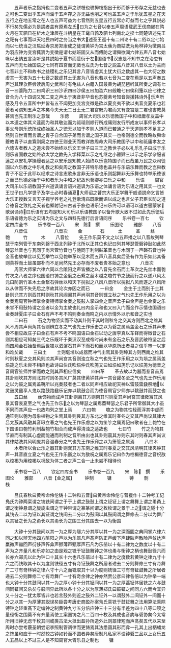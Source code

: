 <!-- { "loadSidebar": true } -->
　　五声者乐之指拇也二变者五声之骈枝也骈拇枝指出于形而侈于形存之无益也去之可也二变出乎五声而滛于五声存之亦无益也削之可也盖五声之于乐犹五星之在天五行之在地五常之在人也五声可益为七音然则五星五行五常亦可益而七之乎其説必不行矣先儒必为是説者盖有原焉左氏曰为之七音以奉五声周语载武王伐商嵗在鹑火月在天驷日在析木之津辰在斗柄星在王鼋自鹑及驷七列南北之揆七同楚语述先王之祀有七事而以天地民四时之务当之书大述圣王巡十有二州论十有二俗以定七始而以七统当之汉焦延寿京房郑康成之徒谓黄钟为宫太蔟为商姑洗为角林钟为徴南吕为羽应钟为变宫蕤賔为变徴是谓七姑班固又从而傅防之谓舜欲闻六律五声八音七始咏以出纳五言汝听是其説始于夏书而蔓衍于左国语书汉志是不知书之在治忽有五声而无七始国语之七同有四宫而无徴也左氏为七音之説盖八音耳八音以土为主而七音非土不和故书之益稷礼之乐记其言八音皆虚其土犹大衍之数虚其一也大衍之数虚其一无害为五十七音之数虚其土无害为八音也若以七音为二变在焉是以五声奉五声岂其理欤臣尝读后周史武帝时有龟兹人白籍入国最善为胡琵琶听其所奏之调有七音一曰婆陁力二曰鸡识三曰沙识四曰沙侯五曰加滥六曰般瞻七曰俟利箑以应七律之音合为八十四调又知二变之声出于夷音非华音也苏夔素号知音尝援韩诗外乐声所感及月令五音所中并皆有五不闻更加变宫变徴是欲以夏变夷不欲以夷音变夏乐也若夔者可谓知五声之本矣今夫天无二日土无二君宫既为君而又有变宫是二君也害教莫甚焉岂先王制乐之意哉
　　乐徳
　　周官大司乐以乐徳教国子中和祗庸孝友盖中以本道之体其义逹而为和其敬达而为祗祗则顺行所成庸则友行所成友以事师长孝以事父母则乐徳所成终始圣人之徳无以加于孝则人道而已若通之于天道则孝不足言之然则自世胄而言谓之胄子自合国子弟而言谓之国子其实一也帝则徳全而教略故舜命夔教胄子以直寛刚简之四徳王则业天而教详故周命大司乐教国子以中和祗庸孝友之六徳古者教人之道未尝不始终以乐文王世子曰三王之教世子必以礼乐孔子曰成于乐则乐者固教之始终欤太学之教先入学释菜以示之礼继之小雅肄三以示之乐学杂服者逹之以安礼学操缦者达之以安乐是知教人始终以乐岂特国子而已哉虽万民之众司徒固以六乐教之中乐礼教之和矣周之教国子非特乐徳也盖并与乐语乐舞而教之岂舜教胄子不足于此耶以经求之诗言志歌永言非无乐语也乐则韶舞非无乐舞也特举乐徳该之而已乐德必始于中和者乐为中和之纪故也荀卿亦曰乐之中和
　　乐语
　　周官大司乐以乐语教国子兴道讽诵言语兴道讽为乐语之体诵言语为乐语之用其实一也文王世子曰凡学世子及学士必时春诵夏大师诏之瞽宗大乐正学舞干戚语説命乞言皆大乐正授数又言天子视学养老之礼登歌清庙既歌而语以成之也言父子君臣长防之道合徳音之致礼之天者也郷射记曰古者于旅也语乐记曰乐终可以语可以道古瞽蒙掌歌讽诵诗曰乐语有五均是知大司乐以乐语教国子以备升歌大致不过如此先乐徳后乐语者徳为乐之实语为乐之文与四科先徳行后言语同序
　　乐书卷一百七
　　钦定四库全书
　　乐书卷一百八
　　宋　陈　撰
　　乐图论
　　雅部
　　八音
　　八音位　　　　　　八音次
　　金　　　　石　　　土　　　革
　　丝　　　　匏　　　竹　　　木
　　八音位
　　先王作乐莫不文之以五声播之以八音故列琴瑟于南列管于东南列磬于西北列钟于北所以正其位也记曰列其琴瑟管磬钟鼔如此然琴瑟丝音也与瓦同于尚宫管竹音也与匏同于利制鼔革音也与木同于一声磬石音也钟金音也故举丝以见瓦举竹以见匏举革以见木而五声八音具矣后圣有作为乐如此其备则蒉桴而土鼔虽鄙朴而不足尚然先王必存而不废者贵本始之意也
　　八音次
　　周官大师掌六律六同以合隂阳之声皆播之以八音先金石而土革次之先丝木而匏竹次之八者之序也国语曰铸之金磨之石繋之丝木越之匏竹节之鼓而行之以遂八风太元曰防割竹革木土金繋石弹丝以和天下掜拟之八风八音所以掜拟八风而遂之八风所以从律而不失先后之序故其论次亦因之而已
　　一曰金
　　金生于土而别于土其卦则兊其方则西其时则秋其风阊阖其声尚羽其音则铿立秋之气也先王作乐用之以为金奏焉周官钟师掌金奏镈师掌金奏之鼔鼔人掌四金之音声孟子曰金声是也金奏之乐未甞不用鼔特谓之金者以金为主故也礼曰内金示和也又曰入门而金作示情也国语曰金奏肆夏庄子曰金石有声不考不鸣则奏金而鸣之内以示情外以示和音之实也
　　二曰石
　　石之为物坚实而不动其卦则干其时则秋冬之交其方则西北之维其风不周其声尚角其音则辨立冬之气也先王作乐击之以为磬之属焉盖金石之乐其声未尝不相应故庄子曰金石有声不考不鸣国语曰金石以动之唐李真以车铎而得徴音之石则其相应可知矣三代之乐既坏于秦汉汉至成帝时尚未有金石之乐及晋武破符坚之后而四厢金石始备焉后世猥以泗濵石其声下而石和而以华原所出者易之信乎审一以定和难矣哉
　　三曰土
　　土则埏埴以成器而冲气出焉其卦则坤其方则西南之维其时则秋夏之交其风则凉其声尚宫其音则浊立秋之气也先王作乐用之以为埙之属焉盖埙箎之乐未尝不相应也故诗曰伯氏吹埙仲氏吹箎又曰如埙如箎乐记以埙箎为徳音之音周官笙师并掌而教之则其声相应信矣
　　四曰革
　　革去故以为器而羣音首焉其卦则坎其方则北其时则冬其风广莫其律黄钟其声一其音讙冬至之气也先王作乐用之以为鼓之属焉盖鞉所以兆奏鼓者也二者以同声相应故祀天神以雷鼓雷鼗祭地以灵鼓灵鼗享人鬼以路鼓路鼗乐记亦以鞉鼓合而为徳音周官少师亦以鞉鼓并而鼓之也
　　五曰丝
　　丝饰物而成声其卦则离其方则南其时则夏其声尚宫其律蕤賔其风景其音哀夏至之气也先王作乐之以为琴瑟之属焉葢琴瑟之乐君子所常御其大小虽不同而其声应一也故均列之堂上焉
　　六曰匏
　　匏之为物其性轻而浮其中虚而通笙则以匏为母象植物之生焉其卦则艮其方东北之维其时春冬之交其声尚议其律大吕太蔟其风融其音啾立春之气也先王作乐虑之以为笙竽之属焉记曰歌者在上匏竹在下国语曰匏竹利制葢匏竹相合而成声得清浊之适故也
　　七曰竹
　　竹之为物其节直而有制其心虚而能通而利制之音所由出也其卦则震其方则东其时则春其声尚议其律姑洗其风明庶其音温春分之气也先王作乐窍之以为箫管之属焉
　　八曰木
　　木者所以合止乐之器其卦则巽其方东南之维其时春夏之交其风清明其律夹钟其声一其音直立夏之气也先王作乐斵之以为敔柷之属焉乐记曰作为椌楬徳音之音柷敔以椌楬为用椌楬以柷敔为体二者之声二合一止未尝不相待也















　　乐书卷一百八
　　钦定四库全书
　　乐书卷一百九
　　宋　陈　撰
　　乐图论
　　雅部
　　八音【金之属】
　　钟制　　　镛　　　　镈
　　剽　　　　栈

















　　吕氏春秋曰黄帝命伶伦铸十二钟和五音曰黄帝命伶伦与营援作十二钟考工记鳬氏为钟两栾谓之铣铣间谓之于于上谓之鼓鼓上谓之钲钲上谓之舞舞上谓之甬甬上谓之衡钟悬谓之旋旋虫谓之干钟带谓之篆篆间谓之枚枚谓之景于上之谓之隧十分其铣去二以为钲以其钲谓之铣间去二分以为鼓间以其鼓间谓之舞修去二分以为舞广以其钲之长为之甬长以其甬长为之围三分其围去一以为衡围

　　大钟十分其鼔间以其一为之厚为隧六分其厚以其一为之深而圜之典同掌六律六同之和以辨天地四方隂阳之声以为乐噐凡声髙声防正声缓下声肆陂声散险声敛达声羸微声韽回声衍侈声筰弇声鬰薄声甄厚声石凡为乐噐以十有二律为之数度以十有二声为之齐量凡和乐亦如之由是观之铣于钲鼓舞钟之体也甬与衡钟之柄也舞鼔径六而长亦六郑氏以此为钟口十其长十六也凡乐噐以十有二律为之度数若黄钟之律九寸十六之而铣取其十以为度则铣径五寸有竒钲鼓舞之所居者递去二分则舞修三寸有竒舞广二寸有竒林钟之律六寸十六之而铣取其十以为度则铣径三寸有竒钲鼓舞之所居者递去二分则舞修二寸有竒舞广一寸有竒余律之钟亦然贾公彦曰律各倍以为钟举一端也大钟十分其鼓间以其一为之厚小钟十分其钲间以其一为之厚葢钲体居铣之六与鼓间同钲间又杀矣与鼓间异此所以各十分之以为厚薄郑氏曰鼓钲之间同方六而今宜异又十分之一犹太厚皆非也若言鼓外则近之鼓外二钲外一以谓鼓外二间钲外一间而十分之以其一为厚薄其説误矣臣尝考唐史商盈孙案鳬氏栾铣于鼓钲舞之法用算法乗除镈钟之轻重髙下定编钟之制黄钟九寸五分倍应钟三十三分有半差为四十八等口项之量径衡之围莫不有齐量焉使工案圗铸之凡二百四十枚及其成也音韵与磬协矣今太常所用旧钟无虑千枚其间或类古法大抵出盈孙所造外此则噐律短而声髙矣五代以来至周时亦尝考覈圣朝尝诏李照制管调律而更铸焉其法悉圆其形而弇一孔其上出柄蟠龙之饰虽和应于一时然较古钟如铃而不圆者异矣唐制凡私家不设钟磬三品以上女乐五人五品以上不过三人是不知周官大胥乐县之制也
　　镛








